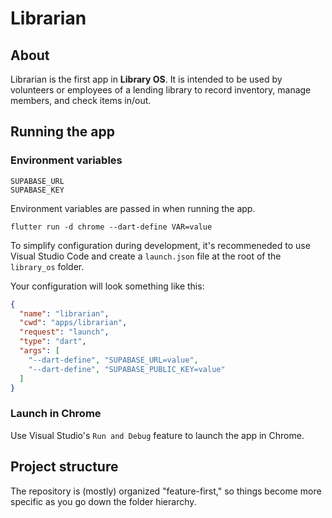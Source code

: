 # Librarian

## About

Librarian is the first app in **Library OS**. It is intended to be used by volunteers or employees of a lending library to record inventory, manage members, and check items in/out.

## Running the app

### Environment variables

```
SUPABASE_URL
SUPABASE_KEY
```

Environment variables are passed in when running the app.

```
flutter run -d chrome --dart-define VAR=value
```

To simplify configuration during development, it's recommeneded to use Visual Studio Code and create a `launch.json` file at the root of the `library_os` folder.

Your configuration will look something like this:

```json
{
  "name": "librarian",
  "cwd": "apps/librarian",
  "request": "launch",
  "type": "dart",
  "args": [
    "--dart-define", "SUPABASE_URL=value",
    "--dart-define", "SUPABASE_PUBLIC_KEY=value"
  ]
}
```

### Launch in Chrome

Use Visual Studio's `Run and Debug` feature to launch the app in Chrome.

## Project structure

The repository is (mostly) organized "feature-first," so things become more specific as you go down the folder hierarchy.
